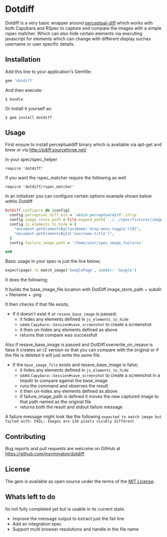 # Dotdiff

Dotdiff is a very basic wrapper around [perceptual-diff](http://pdiff.sourceforge.net/) which works with both Capybara and RSpec to capture and compare the images with a simple rspec matcher. Which can also hide certain elements via executing javascript for elements which can change with different display suchas username or user specific details.

## Installation

Add this line to your application's Gemfile:

```ruby
gem 'dotdiff'
```

And then execute:

    $ bundle

Or install it yourself as:

    $ gem install dotdiff

## Usage

First ensure to install perceptualdiff binary which is available via apt-get and brew or via http://pdiff.sourceforge.net/

In your spec/spec_helper
```
require 'dotdiff'
```

If you want the rspec_matcher require the following as well
```
require 'dotdiff/rspec_matcher'
```

In an initializer you can configure certain options example shown below within Dotdiff

```ruby
DotDiff.configure do |config|
  config.perceptual_diff_bin = `which perceptualdiff`.strip
  config.image_store_path = File.expand_path('../../spec/fixtures/images', __FILE__)
  config.js_elements_to_hide = [
    "document.getElementsByClassName('drop-menu-toggle')[0]",
    "document.getElementsById('username-title')",
  ]
  config.failure_image_path = '/home/user/spec_image_failures'

end
```

Basic usage in your spec is just the line below;

```ruby
expect(page).to match_image('GooglePage', subdir: 'Google')
```

It does the following;

It builds the base_image_file location with DotDiff.image_store_path + subdir + filename + .png

It then checks if that file exists;
 - If it doesn't exist it or `resave_base_image` is passed;
    - it hides any elements defined in `js_elements_to_hide`
    - uses `Capybara::Session#save_screenshot` to create a screenshot
    - it then un-hides any elements defined as above
    - returns that compare was successfull

Also if resave_base_image is passed and DotDiff.overwrite_on_resave is false it creates an r2 version so that you can compare with the original or if the file is deleted it will just write the same file.

 - If the `base_image_file` exists and resave_base_image is false;
    - it hides any elements defined in `js_elements_to_hide`
    - uses `Capybara::Session#save_screenshot` to create a screenshot in a tmpdir to compare against the base_image
    - runs the command and observes the result
    - it then un-hides any elements defined as above
    - if failure_image_path is defined it moves the new captured image to that path named as the original file
    - returns both the result and stdout failure message

A failure message might look like the following `expected to match image but failed with: FAIL: Images are 120 pixels visibly different`


## Contributing

Bug reports and pull requests are welcome on GitHub at https://github.com/jnormington/dotdiff.


## License

The gem is available as open source under the terms of the [MIT License](http://opensource.org/licenses/MIT).

## Whats left to do

Its not fully completed yet but is usable in its current state.
 - Improve the message output to extract just the fail line
 - Add an integration spec
 - Support multi browser resolutions and handle in the file name
